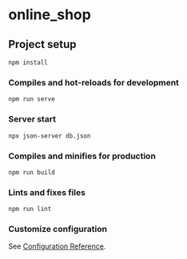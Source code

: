 # online_shop

## Project setup
```
npm install
```

### Compiles and hot-reloads for development
```
npm run serve
```

### Server start
```
npx json-server db.json
```

### Compiles and minifies for production
```
npm run build
```

### Lints and fixes files
```
npm run lint
```


### Customize configuration
See [Configuration Reference](https://cli.vuejs.org/config/).

